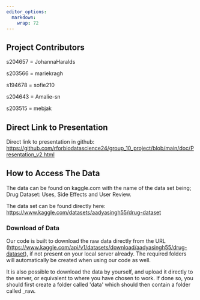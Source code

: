 ```yaml
---
editor_options: 
  markdown: 
    wrap: 72
---
```


## Project Contributors

s204657 = JohannaHaralds

s203566 = mariekragh

s194678 = sofie210

s204643 = Amalie-sn

s203515 = mebjak

## Direct Link to Presentation

Direct link to presentation in github:
<https://github.com/rforbiodatascience24/group_10_project/blob/main/doc/Presentation_v2.html>

## How to Access The Data

The data can be found on kaggle.com with the name of the data set being;
Drug Dataset: Uses, Side Effects and User Review.

The data set can be found directly here:
<https://www.kaggle.com/datasets/aadyasingh55/drug-dataset>

### Download of Data

Our code is built to download the raw data directly from the URL
(<https://www.kaggle.com/api/v1/datasets/download/aadyasingh55/drug-dataset>),
if not present on your local server already. The required folders will
automatically be created when using our code as well.

It is also possible to download the data by yourself, and upload it
directly to the server, or equivalent to where you have chosen to work.
If done so, you should first create a folder called 'data' which should
then contain a folder called \_raw.
